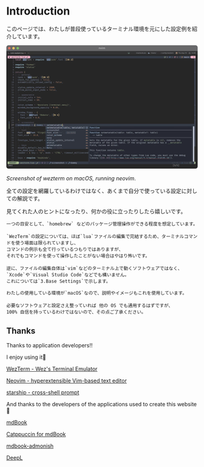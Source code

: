 # Introduction
このページでは、わたしが普段使っているターミナル環境を元にした設定例を紹介しています。

![goal.png](goal.png)

_Screenshot of wezterm on macOS, running neovim_.

全ての設定を網羅しているわけではなく、あくまで自分で使っている設定に対しての解説です。

見てくれた人のヒントになったり、何かの役に立ったりしたら嬉しいです。


```admonish info title="このサイトが想定している読者"
一つの目安として、`homebrew` などのパッケージ管理操作ができる程度を想定しています。

`WezTerm`の設定については、ほぼ`lua`ファイルの編集で完結するため、ターミナルコマンドを使う場面は限られていますし、
コマンドの例示も全て行っているつもりではありますが、
それでもコマンドを使って操作したことがない場合はやはり怖いです。

逆に、ファイルの編集自体は`vim`などのターミナル上で動くソフトウェアではなく、`Xcode`や`Visual Studio Code`などでも構いません。
これについては`3.Base Settings`で示します。
```

```admonish warning
わたしの使用している環境が`macOS`なので、説明やイメージもこれを使用しています。

必要なソフトウェアと設定さえ整っていれば 他の OS でも通用するはずですが、
100% 自信を持っているわけではないので、その点ご了承ください。
```

## Thanks
Thanks to application developers!!

I enjoy using it💓

[WezTerm - Wez's Terminal Emulator](https://wezfurlong.org/wezterm/)

[Neovim - hyperextensible Vim-based text editor](https://neovim.io)

[starship - cross-shell prompt](https://starship.rs)

And thanks to the developers of the applications used to create this website🤗

[mdBook](https://rust-lang.github.io/mdBook/)

[Catppuccin for mdBook](https://github.com/catppuccin/mdbook)

[mdbook-admonish](https://github.com/tommilligan/mdbook-admonish)

[DeepL](https://www.deepl.com/translator)
